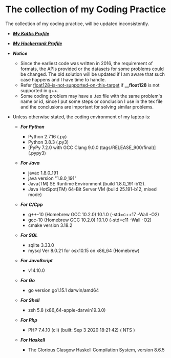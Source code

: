 # The collection of my Coding Practice

The collection of my coding practice, will be updated inconsistently.

* [***My Kattis Profile***](https://open.kattis.com/users/haohushen)
* [***My Hackerrank Profile***](https://www.hackerrank.com/Harrison_Shen)

* ***Notice*** 
	*	Since the earliest code was written in 2016, the requirement of formats, the APIs provided or the datasets for some problems could be changed. The old solution will be updated if I am aware that such case happens and I have time to handle.
	* 	Refer [float128-is-not-supported-on-this-target](https://stackoverflow.com/questions/43316533/float128-is-not-supported-on-this-target) if **__float128** is not supported in g++. 
  * Some coding problem may have a .tex file with the same problem's name or id, since I put some steps or conclusion I use in the tex file and the conclusions are important for solving similar problems.

* Unless otherwise stated, the coding environment of my laptop is:

	* ***For Python***
   		* Python 2.7.16 (.py)
		* Python 3.8.3 (.py3)
        * [PyPy 7.2.0 with GCC Clang 9.0.0 (tags/RELEASE_900/final)] (.pypy3)

	* ***For Java***
		* javac 1.8.0_191
		* java version "1.8.0_191"
		* Java(TM) SE Runtime Environment (build 1.8.0_191-b12).
		* Java HotSpot(TM) 64-Bit Server VM (build 25.191-b12, mixed mode)

	* ***For C/Cpp***
		* g++-10 (Homebrew GCC 10.2.0) 10.1.0 (-std=c++17 -Wall -O2)
		* gcc-10 (Homebrew GCC 10.2.0) 10.1.0 (-std=c11 -Wall -O2)
      * cmake version 3.18.2

    * ***For SQL***
        * sqlite 3.33.0
        * mysql  Ver 8.0.21 for osx10.15 on x86_64 (Homebrew)

    * ***For JavaScript***
        * v14.10.0

    * ***For Go***
        * go version go1.15.1 darwin/amd64

    * ***For Shell***
        * zsh 5.8 (x86_64-apple-darwin19.3.0)

    * ***For Php***
        * PHP 7.4.10 (cli) (built: Sep  3 2020 18:21:42) ( NTS )

    *  ***For Haskell***
        * The Glorious Glasgow Haskell Compilation System, version 8.6.5
